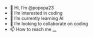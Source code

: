 - 👋 Hi, I’m @popopa23
- 👀 I’m interested in coding
- 🌱 I’m currently learning AI
- 💞️ I’m looking to collaborate on coding
- 📫 How to reach me [...](https://twitter.com/LizbethDennis5)

<!---
popopa23/popopa23 is a ✨ special ✨ repository because its `README.md` (this file) appears on your GitHub profile.
You can click the Preview link to take a look at your changes.
--->

